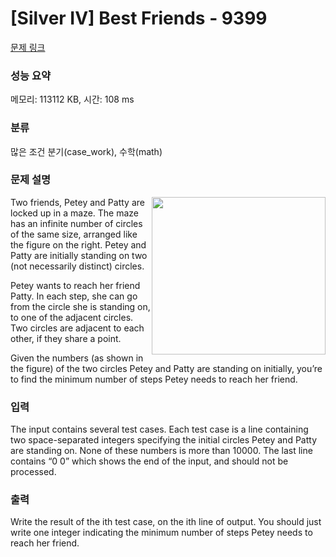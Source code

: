 # [Silver IV] Best Friends - 9399 

[문제 링크](https://www.acmicpc.net/problem/9399) 

### 성능 요약

메모리: 113112 KB, 시간: 108 ms

### 분류

많은 조건 분기(case_work), 수학(math)

### 문제 설명

<p><img alt="" src="" style="float:right; height:252px; width:278px">Two friends, Petey and Patty are locked up in a maze. The maze has an infinite number of circles of the same size, arranged like the figure on the right. Petey and Patty are initially standing on two (not necessarily distinct) circles.</p>

<p>Petey wants to reach her friend Patty. In each step, she can go from the circle she is standing on, to one of the adjacent circles. Two circles are adjacent to each other, if they share a point.</p>

<p>Given the numbers (as shown in the figure) of the two circles Petey and Patty are standing on initially, you’re to find the minimum number of steps Petey needs to reach her friend.</p>

### 입력 

 <p>The input contains several test cases. Each test case is a line containing two space-separated integers specifying the initial circles Petey and Patty are standing on. None of these numbers is more than 10000. The last line contains “0 0” which shows the end of the input, and should not be processed.</p>

### 출력 

 <p>Write the result of the ith test case, on the ith line of output. You should just write one integer indicating the minimum number of steps Petey needs to reach her friend.</p>

